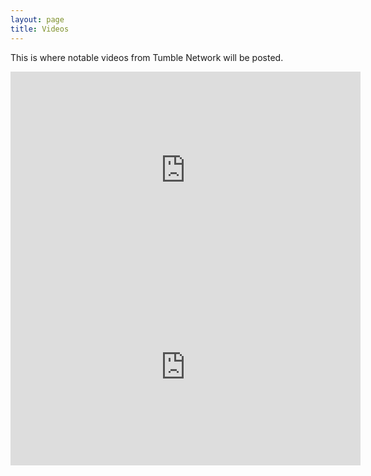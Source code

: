 ```yaml
---
layout: page
title: Videos
---
```

This is where notable videos from Tumble Network will be posted.
<iframe width="560" height="315" src="https://www.youtube.com/embed/kCKvhAHqbiI" frameborder="0" allowfullscreen></iframe>
<iframe width="560" height="315" src="https://www.youtube.com/embed/3jbujxBNobc" frameborder="0" allowfullscreen></iframe>

